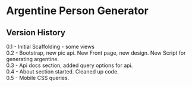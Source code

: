 # Argentine Person Generator     

## Version History    
0.1 - Initial Scaffolding - some views  
0.2 - Bootstrap, new pic api. New Front page, new design. New Script for generating argentine.  
0.3 - Api docs section, added query options for api.  
0.4 - About section started. Cleaned up code.  
0.5 - Mobile CSS queries.
